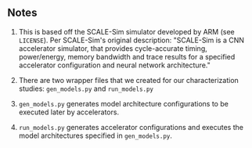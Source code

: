 ## Notes


1. This is based off the SCALE-Sim simulator developed by ARM (see `LICENSE`). Per SCALE-Sim's original description: "SCALE-Sim is a CNN accelerator simulator, that provides cycle-accurate timing, power/energy, memory bandwidth and trace results for a specified accelerator configuration and neural network architecture."

2. There are two wrapper files that we created for our characterization studies: `gen_models.py` and `run_models.py`

  1. `gen_models.py` generates model architecture configurations to be executed later by accelerators.

  2. `run_models.py` generates accelerator configurations and executes the model architectures specified in `gen_models.py`.